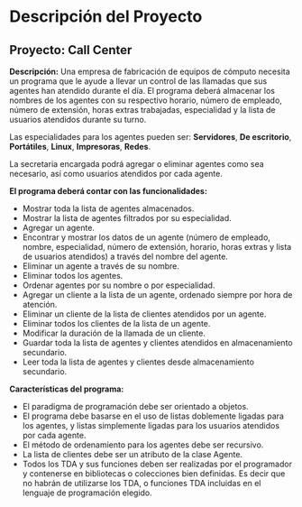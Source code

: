 # Descripción del Proyecto

## Proyecto: Call Center

**Descripción:** Una empresa de fabricación de equipos de cómputo necesita un programa que le ayude a llevar un control de las llamadas que sus agentes han atendido durante el día. El programa deberá almacenar los nombres de los agentes con su respectivo horario, número de empleado, número de extensión, horas extras trabajadas, especialidad y la lista de usuarios atendidos durante su turno.

Las especialidades para los agentes pueden ser: **Servidores**, **De escritorio**, **Portátiles**, **Linux**, **Impresoras**, **Redes**.

La secretaria encargada podrá agregar o eliminar agentes como sea necesario, así como usuarios atendidos por cada agente.

**El programa deberá contar con las funcionalidades:**
* Mostrar toda la lista de agentes almacenados.
* Mostrar la lista de agentes filtrados por su especialidad.
* Agregar un agente.
* Encontrar y mostrar los datos de un agente (número de empleado, nombre, especialidad, número de extensión, horario, horas extras y lista de usuarios atendidos) a través del nombre del agente.
* Eliminar un agente a través de su nombre.
* Eliminar todos los agentes.
* Ordenar agentes por su nombre o por especialidad.
* Agregar un cliente a la lista de un agente, ordenado siempre por hora de atención.
* Eliminar un cliente de la lista de clientes atendidos por un agente.
* Eliminar todos los clientes de la lista de un agente.
* Modificar la duración de la llamada de un cliente.
* Guardar toda la lista de agentes y clientes atendidos en almacenamiento secundario.
* Leer toda la lista de agentes y clientes desde almacenamiento secundario.

**Características del programa:**
* El paradigma de programación debe ser orientado a objetos.
* El programa debe basarse en el uso de listas doblemente ligadas para los agentes, y listas simplemente ligadas para los usuarios atendidos por cada agente.
* El método de ordenamiento para los agentes debe ser recursivo.
* La lista de clientes debe ser un atributo de la clase Agente.
* Todos los TDA y sus funciones deben ser realizadas por el programador y contenerse en bibliotecas o colecciones bien definidas. Es decir que no habrán de utilizarse los TDA, o funciones TDA incluidas en el lenguaje de programación elegido.